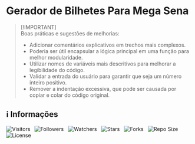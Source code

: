 <!-- Título -->
# Gerador de Bilhetes Para Mega Sena

> [!IMPORTANT]\
> Boas práticas e sugestões de melhorias:
>
> * Adicionar comentários explicativos em trechos mais complexos.
> * Poderia ser útil encapsular a lógica principal em uma função para melhor modularidade.
> * Utilizar nomes de variáveis mais descritivos para melhorar a legibilidade do código.
> * Validar a entrada do usuário para garantir que seja um número inteiro positivo.
> * Remover a indentação excessiva, que pode ser causada por copiar e colar do código original.

<!-- Informações -->
## &#8505; Informações

![Visitors](https://api.visitorbadge.io/api/visitors?path=Devsgeeknerd%2Fpro-meg-sen-pro&label=Visitantes&labelColor=%23700070&labelStyle=none&countColor=%23000fff&style=plastic&color=%23ffffff "Total de Visitantes")
&nbsp;
![Followers](https://img.shields.io/github/followers/Devsgeeknerd?style=p&label=Seguidores&labelColor=800080&color=000fff "Total de Seguidores")
&nbsp;
![Watchers](https://img.shields.io/github/watchers/Devsgeeknerd/pro-meg-sen-pro?style=p&label=Observadores&labelColor=800080&color=000fff "Total de Observadores")
&nbsp;
![Stars](https://img.shields.io/github/stars/Devsgeeknerd/pro-meg-sen-pro?style=p&label=Estrelas&labelColor=800080&color=000fff "Total de Estrelas")
&nbsp;
![Forks](https://img.shields.io/github/forks/Devsgeeknerd/pro-meg-sen-pro?style=p&label=Bifurcações&labelColor=800080&color=000fff "Total de Bifurcações")
&nbsp;
![Repo Size](https://img.shields.io/github/repo-size/Devsgeeknerd/pro-meg-sen-pro?style=p&label=Tamanho&labelColor=800080&color=000fff "Tamanho do Repositório")
&nbsp;
![License](https://img.shields.io/github/license/Devsgeeknerd/pro-meg-sen-pro?style=p&label=Licença&labelColor=800080&color=000fff "Licença do Repositório")
